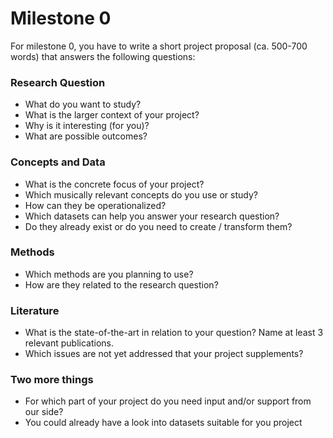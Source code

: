 # Milestone 0
For milestone 0, you have to write a short project proposal (ca. 500-700 words) that answers the following questions:
### Research Question
- What do you want to study?
- What is the larger context of your project?
- Why is it interesting (for you)?
- What are possible outcomes?
### Concepts and Data
- What is the concrete focus of your project?
- Which musically relevant concepts do you use or study?
- How can they be operationalized?
- Which datasets can help you answer your research question?
- Do they already exist or do you need to create / transform them?
### Methods
- Which methods are you planning to use?
- How are they related to the research question?
### Literature
- What is the state-of-the-art in relation to your question? Name at least 3 relevant publications.
- Which issues are not yet addressed that your project supplements?
### Two more things
- For which part of your project do you need input and/or support from our side?
- You could already have a look into datasets suitable for you project
